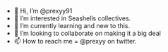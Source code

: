 - 👋 Hi, I’m @prexyy91
- 👀 I’m interested in Seashells collectives. 
- 🌱 I’m currently learning and new to this.
- 💞️ I’m looking to collaborate on making it a big deal
- 📫 How to reach me = @prexyy on twitter.

<!---
prexyy91/prexyy91 is a ✨ special ✨ repository because its `README.md` (this file) appears on your GitHub profile.
You can click the Preview link to take a look at your changes.
--->
